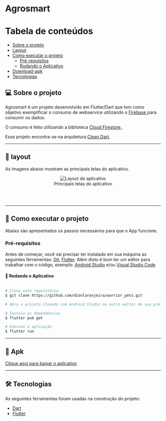 # Agrosmart


Tabela de conteúdos
=================
<!--ts-->
* [Sobre o projeto](#-sobre-o-projeto)
* [Layout](#-layout)
* [Como executar o projeto](#-como-executar-o-projeto)
    * [Pré-requisitos](#pré-requisitos)
    * [Rodando o Aplicativo](#-rodando-o-aplicativo)
* [Download-apk](#-Apk)
* [Tecnologias](#-tecnologias)
<!--te-->




## 💻 Sobre o projeto

<p>Agrosmart é um projeto desenvolvido em Flutter/Dart que tem como objetivo exemplificar o consumo de webservice utilizando o <span> <a href="https://firebase.google.com/firebase"> Firebase </a> </span> para consumir os dados.</p>  
<p>O consumo é feito utilizando a biblioteca <span> <a href="https://pub.dev/packages/cloud_firestore"> Cloud Firestore </a> </span>.</p> 

Esse projeto encontra-se na arquitetura [Clean Dart](https://github.com/Flutterando/Clean-Dart).


---

## 🎨 layout
As imagens abaixo mostram as principais telas do aplicativo.

<figure align="center">
  <img src="" alt="Layout do aplicativo">
  <figcaption>Principais telas do aplicativo</figcaption>
</figure>

<br>
<br>

---
## 🚀 Como executar o projeto
Abaixo são apresentados os passos necessários para que o App funcione.

### Pré-requisitos

Antes de começar, você vai precisar ter instalado em sua máquina as seguintes ferramentas:
[Git](https://git-scm.com), [Flutter](https://flutter.dev/docs/get-started/install).
Além disto é bom ter um editor para trabalhar com o código, exemplo: [Android Studio](https://developer.android.com/studio) e/ou [Visual Studio Code](https://code.visualstudio.com/)

#### 🎲 Rodando o Aplicativo

```bash

# Clone este repositório
$ git clone https://github.com/dionlaranjeira/warrior_pets.git

# Abra o projeto clonado com Android Studio ou outro editor de sua preferência

# Instale as dependências
$ flutter pub get

# Execute a aplicação 
$ flutter run


```

---
## 📱 Apk

<span> <a href=""> Clique aqui para baixar o aplicativo </a> </span>

---
## 🛠 Tecnologias

As seguintes ferramentas foram usadas na construção do projeto:

- [Dart](https://dart.dev)
- [Flutter](https://flutter.dev/)